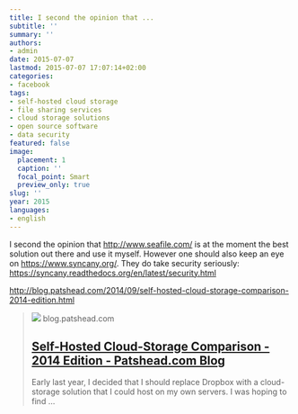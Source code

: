 ```yaml
---
title: I second the opinion that ...
subtitle: ''
summary: ''
authors:
- admin
date: 2015-07-07
lastmod: 2015-07-07 17:07:14+02:00
categories:
- facebook
tags:
- self-hosted cloud storage
- file sharing services
- cloud storage solutions
- open source software
- data security
featured: false
image:
  placement: 1
  caption: ''
  focal_point: Smart
  preview_only: true
slug: ''
year: 2015
languages:
- english
---
```


I second the opinion that http://www.seafile.com/ is at the moment the best solution out there and use it myself. However one should also keep an eye on https://www.syncany.org/. They do take security seriously: https://syncany.readthedocs.org/en/latest/security.html﻿

http://blog.patshead.com/2014/09/self-hosted-cloud-storage-comparison-2014-edition.html
> [![](https://blog.patshead.com/i/Twitter.png)](http://blog.patshead.com/2014/09/self-hosted-cloud-storage-comparison-2014-edition.html)
> blog.patshead.com
> ## [Self-Hosted Cloud-Storage Comparison - 2014 Edition - Patshead.com Blog](http://blog.patshead.com/2014/09/self-hosted-cloud-storage-comparison-2014-edition.html)
>
>Early last year, I decided that I should replace Dropbox with a cloud-storage solution that I could host on my own servers. I was hoping to find …